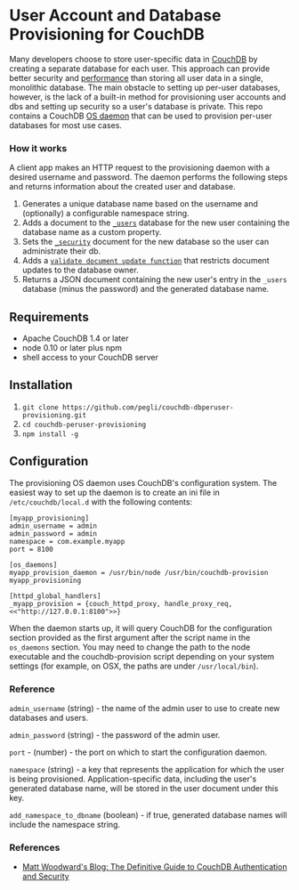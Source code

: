 # User Account and Database Provisioning for CouchDB

Many developers choose to store user-specific data in [CouchDB](http://couchdb.apache.org/)
by creating a separate database for each user.  This approach can provide better security and
[performance](http://couchdb-development.1959287.n2.nabble.com/One-big-CouchDB-with-a-lot-of-documents-vs-a-lot-of-CouchDB-databases-with-fewer-documents-td6229205.html)
than storing all user data in a single, monolithic database.  The main obstacle to setting
up per-user databases, however, is the lack of a built-in method for provisioning user accounts
and dbs and setting up security so a user's database is private.  This repo contains a CouchDB
[OS daemon](http://couchdb.readthedocs.org/en/latest/config/externals.html)
that can be used to provision per-user databases for most use cases.

### How it works

A client app makes an HTTP request to the provisioning daemon with a desired username and password.
The daemon performs the following steps and returns information about the created user and database.

1. Generates a unique database name based on the username and (optionally) a configurable
   namespace string.
1. Adds a document to the [`_users`]() database for the new user containing the database name as
   a custom property.
1. Sets the [`_security`](http://couchdb.readthedocs.org/en/latest/api/database/security.html)
   document for the new database so the user can administrate their db.
1. Adds a [`validate document update function`](http://couchdb.readthedocs.org/en/latest/couchapp/ddocs.html#validate-document-update-functions)
   that restricts document updates to the database owner.
1. Returns a JSON document containing the new user's entry in the `_users` database (minus the
   password) and the generated database name.

## Requirements

* Apache CouchDB 1.4 or later
* node 0.10 or later plus npm
* shell access to your CouchDB server

## Installation

1. `git clone https://github.com/pegli/couchdb-dbperuser-provisioning.git`
1. `cd couchdb-peruser-provisioning`
1. `npm install -g`


## Configuration

The provisioning OS daemon uses CouchDB's configuration system.  The easiest way to
set up the daemon is to create an ini file in `/etc/couchdb/local.d` with the following
contents:

    [myapp_provisioning]
    admin_username = admin
    admin_password = admin
    namespace = com.example.myapp
    port = 8100
    
    [os_daemons]
    myapp_provision_daemon = /usr/bin/node /usr/bin/couchdb-provision myapp_provisioning
    
    [httpd_global_handlers]
    _myapp_provision = {couch_httpd_proxy, handle_proxy_req, <<"http://127.0.0.1:8100">>}

When the daemon starts up, it will query CouchDB for the configuration section provided
as the first argument after the script name in the `os_daemons` section.  You may need to
change the path to the node executable and the couchdb-provision script depending on your
system settings (for example, on OSX, the paths are under `/usr/local/bin`).

### Reference

`admin_username` (string) - the name of the admin user to use to create new databases and
users.

`admin_password` (string) - the password of the admin user.

`port` - (number) - the port on which to start the configuration daemon.

`namespace` (string) - a key that represents the application for which the user is being
provisioned.  Application-specific data, including the user's generated database name, will be
stored in the user document under this key.

`add_namespace_to_dbname` (boolean) - if true, generated database names will include the
namespace string.
  
### References

* [Matt Woodward's Blog: The Definitive Guide to CouchDB Authentication and Security](http://blog.mattwoodward.com/2012/03/definitive-guide-to-couchdb.html)

